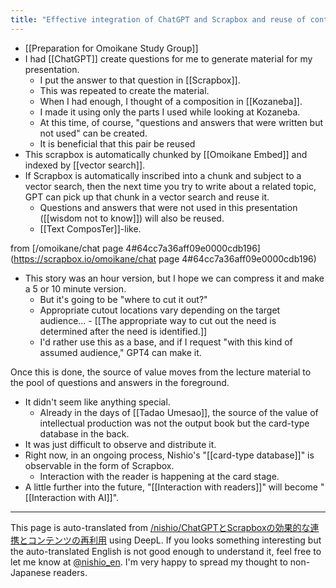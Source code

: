 ```yaml
---
title: "Effective integration of ChatGPT and Scrapbox and reuse of content"
---
```


- [[Preparation for Omoikane Study Group]]
- I had [[ChatGPT]] create questions for me to generate material for my presentation.
    - I put the answer to that question in [[Scrapbox]].
    - This was repeated to create the material.
    - When I had enough, I thought of a composition in [[Kozaneba]].
    - I made it using only the parts I used while looking at Kozaneba.
    - At this time, of course, "questions and answers that were written but not used" can be created.
    - It is beneficial that this pair be reused
- This scrapbox is automatically chunked by [[Omoikane Embed]] and indexed by [[vector search]].
- If Scrapbox is automatically inscribed into a chunk and subject to a vector search, then the next time you try to write about a related topic, GPT can pick up that chunk in a vector search and reuse it.
    - Questions and answers that were not used in this presentation ([[wisdom not to know]]) will also be reused.
    - [[Text ComposTer]]-like.


from [/omoikane/chat page 4#64cc7a36aff09e0000cdb196](https://scrapbox.io/omoikane/chat page 4#64cc7a36aff09e0000cdb196)
- This story was an hour version, but I hope we can compress it and make a 5 or 10 minute version.
    - But it's going to be "where to cut it out?"
    - Appropriate cutout locations vary depending on the target audience...
            - [[The appropriate way to cut out the need is determined after the need is identified.]]
    - I'd rather use this as a base, and if I request "with this kind of assumed audience," GPT4 can make it.



Once this is done, the source of value moves from the lecture material to the pool of questions and answers in the foreground.
- It didn't seem like anything special.
    - Already in the days of [[Tadao Umesao]], the source of the value of intellectual production was not the output book but the card-type database in the back.
- It was just difficult to observe and distribute it.
- Right now, in an ongoing process, Nishio's "[[card-type database]]" is observable in the form of Scrapbox.
    - Interaction with the reader is happening at the card stage.
- A little further into the future, "[[Interaction with readers]]" will become "[[Interaction with AI]]".

---
This page is auto-translated from [/nishio/ChatGPTとScrapboxの効果的な連携とコンテンツの再利用](https://scrapbox.io/nishio/ChatGPTとScrapboxの効果的な連携とコンテンツの再利用) using DeepL. If you looks something interesting but the auto-translated English is not good enough to understand it, feel free to let me know at [@nishio_en](https://twitter.com/nishio_en). I'm very happy to spread my thought to non-Japanese readers.